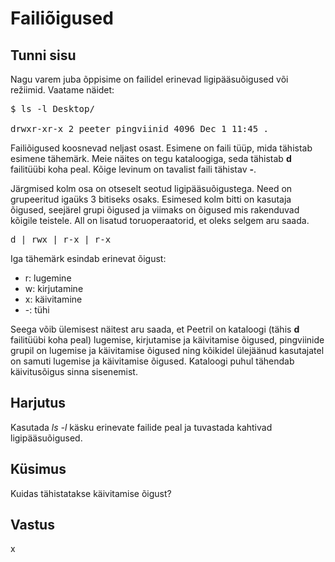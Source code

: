 # Failiõigused

## Tunni sisu

Nagu varem juba õppisime on failidel erinevad ligipääsuõigused või režiimid. Vaatame näidet:

<pre>
$ ls -l Desktop/

drwxr-xr-x 2 peeter pingviinid 4096 Dec 1 11:45 .
</pre>

Failiõigused koosnevad neljast osast. Esimene on faili tüüp, mida tähistab esimene tähemärk. Meie näites on tegu kataloogiga, seda tähistab <b>d</b> failitüübi koha peal. Kõige levinum on tavalist faili tähistav <b>-</b>.

Järgmised kolm osa on otseselt seotud ligipääsuõigustega. Need on grupeeritud igaüks 3 bitiseks osaks. Esimesed kolm bitti on kasutaja õigused, seejärel grupi õigused ja viimaks on õigused mis rakenduvad kõigile teistele. All on lisatud toruoperaatorid, et oleks selgem aru saada.

<pre>
d | rwx | r-x | r-x 
</pre>

Iga tähemärk esindab erinevat õigust:

<ul>
<li>r: lugemine</li>
<li>w: kirjutamine</li>
<li>x: käivitamine</li>
<li>-: tühi</li>
</ul>

Seega võib ülemisest näitest aru saada, et Peetril on kataloogi (tähis <b>d</b> failitüübi koha peal) lugemise, kirjutamise ja käivitamise õigused, pingviinide grupil on lugemise ja käivitamise õigused ning kõikidel ülejäänud kasutajatel on samuti lugemise ja käivitamise õigused. Kataloogi puhul tähendab käivitusõigus sinna sisenemist.

## Harjutus

Kasutada *ls -l* käsku erinevate failide peal ja tuvastada kahtivad ligipääsuõigused.

## Küsimus

Kuidas tähistatakse käivitamise õigust?

## Vastus

x
